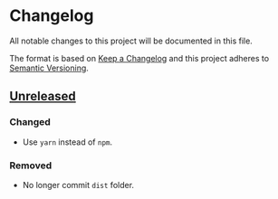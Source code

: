 # Changelog
All notable changes to this project will be documented in this file.

The format is based on [Keep a Changelog](http://keepachangelog.com/en/1.0.0/)
and this project adheres to [Semantic Versioning](http://semver.org/spec/v2.0.0.html).

## [Unreleased]
### Changed
- Use `yarn` instead of `npm`.

### Removed
- No longer commit `dist` folder.

[Unreleased]: https://github.com/tasti/react-linkify/compare/v0.2.2...HEAD
